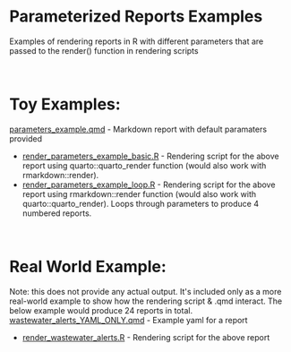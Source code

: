 # Parameterized Reports Examples
Examples of rendering reports in R with different parameters that are passed to the render() function in rendering scripts

<br>

# Toy Examples:
[parameters_example.qmd](https://github.com/HanleyKingston/Parameterized_Reports_Examples/blob/0087fcae124df564293f76134423b6eb89ea42f4/paramaters_example.qmd) - Markdown report with default paramaters provided
- [render_parameters_example_basic.R](render_parameters_example_basic.R) - Rendering script for the above report using quarto::quarto_render function (would also work with rmarkdown::render).
- [render_parameters_example_loop.R](render_parameters_example_loop.R) - Rendering script for the above report using rmarkdown::render function (would also work with quarto::quarto_render). Loops through parameters to produce 4 numbered reports.

<br>

# Real World Example:
Note: this does not provide any actual output. It's included only as a more real-world example to show how the rendering script & .qmd interact. The below example would produce 24 reports in total.  
[wastewater_alerts_YAML_ONLY.qmd](wastewater_alerts_YAML_ONLY.qmd) - Example yaml for a report
- [render_wastewater_alerts.R](render_wastewater_alerts.R) - Rendering script for the above report
